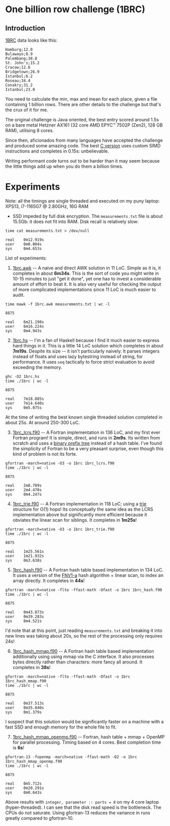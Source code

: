 # One billion row challenge (1BRC)

## Introduction

[1BRC](https://github.com/gunnarmorling/1brc) data
looks like this:

```
Hamburg;12.0
Bulawayo;8.9
Palembang;38.8
St. John's;15.2
Cracow;12.6
Bridgetown;26.9
Istanbul;6.2
Roseau;34.4
Conakry;31.2
Istanbul;23.0
```

You need to calculate the min, max and mean for each
place, given a file containing 1 billion rows. There
are other details to the challenge but that's the crux
of it for me.

The original challenge is Java oriented, the best entry
scored around 1.5s on a bare metal Hetzner AX161 (32
core AMD EPYC™ 7502P (Zen2), 128 GB RAM), utilising 8
cores.

Since then, aficionados from many languages have
accepted the challenge and produced some amazing code.
The best
[C version](https://github.com/gunnarmorling/1brc/discussions/138)
uses custom SIMD instructions and completes in 0.15s:
unbelievable.

Writing performant code turns out to be harder than it
may seem because the little things add up when you do
them a billion times.

# Experiments

Note: all the timings are single threaded and executed
on my puny laptop: XPS13, i7-1165G7 @ 2.80GHz, 16G RAM
+ SSD impeded by full disk encryption. The
`measurements.txt` file is about 15.5Gb: it does not
fit into RAM. Disk recall is relatively slow:
```
time cat measurements.txt > /dev/null

real    0m12.919s
user    0m0.004s
sys     0m4.653s
```

List of experiments:

1. [1brc.awk](1brc.awk) -- A naive and direct AWK
solution in 11 LoC. Simple as it is, it completes in
about **6m34s**. This is the sort of code you might
write in 10-15 minutes to just "get it done", yet one
has to invest a considerable amount of effort to beat
it. It is also very useful for checking the output of
more complicated implementations since 11 LoC is much
easier to audit.
```
time mawk -f 1brc.awk measurements.txt | wc -l

8875

real    6m21.198s
user    6m16.224s
sys     0m4.943s
```

2. [1brc.hs](1brc.hs) -- I'm a fan of Haskell because
I find it much easier to express hard things in it.
This is a little 14 LoC solution which completes in 
about **7m19s**. Despite its size -- it isn't
particularly naively. It parses integers instead of
floats and uses lazy bytestring instead of string,
for performance. It uses `seq` tactically to force
strict evaluation to avoid exceeding the memory.
```
ghc -O2 1brc.hs
time ./1brc | wc -l 

8875

real    7m18.885s
user    7m14.640s
sys     0m5.075s
```
At the time of writing the best known single threaded
solution completed in about 25s. At around 250-300
LoC.

3. [1brc_lcrs.f90](1brc_lcrs.f90) -- A Fortran
implementation in 136 LoC, and my first ever
Fortran program! It is simple, direct, and runs
in **2m9s**. Its written from scratch and uses a
[binary prefix tree](https://en.wikipedia.org/wiki/Left-child_right-sibling_binary_tree)
instead of a hash table. I've found the simplicity 
of Fortran to be a very pleasant surprise, even
though this kind of problem is not its forte.
```
gfortran -march=native -O3 -o 1brc 1brc_lcrs.f90
time ./1brc | wc -l

8875

real    2m8.789s
user    2m4.470s
sys     0m4.247s
```

4. [1brc_trie.f90](1brc_trie.f90) -- A Fortran
implementation in 118 LoC; using
a [trie](https://en.wikipedia.org/wiki/Trie)
structure for O(1) hops! Its conceptually the
same idea as the LCRS implementation above but
significantly more efficient because it obviates
the linear scan for siblings. It completes in
**1m25s**!
```
gfortran -march=native -O3 -o 1brc 1brc_trie.f90
time ./1brc | wc -l

8875

real    1m25.561s
user    1m21.932s
sys     0m3.638s
```

5. [1brc_hash.f90](1brc_hash.f90) -- A Fortran
hash table based implementation in 134 LoC. 
It uses a version of the
[FNV1-a](https://en.wikipedia.org/wiki/Fowler%E2%80%93Noll%E2%80%93Vo_hash_function#FNV-1a_hash)
hash algorithm + linear scan, to index an array
directly. It completes in **44s**!
```
gfortran -march=native -flto -ffast-math -Ofast -o 1brc 1brc_hash.f90
time ./1brc | wc -l

8875

real    0m43.873s
user    0m39.283s
sys     0m4.521s

```
I'd note that at this point, just reading
`measurements.txt` and breaking it into new
lines was taking about 20s, so the rest of the
processing only requires 24s!

6. [1brc_hash_mmap.f90](1brc_hash_mmap.f90) --
A Fortran hash table based implementation
additionally using using mmap via the C
interface. It also processes bytes directly
rather than characters: more fancy all around.
It completes in **38s**!
```
gfortran -march=native -flto -ffast-math -Ofast -o 1brc 1brc_hash_mmap.f90
time ./1brc | wc -l

8875

real    0m37.513s
user    0m35.840s
sys     0m1.379s

```
I suspect that this solution would be significantly
faster on a machine with a fast SSD and enough
memory for the whole file to fit.

7. [1brc_hash_mmap_openmp.f90](1brc_hash_mmap_openmp.f90) --
Fortran, hash table + mmap + OpenMP for parallel
processing. Timing based on 4 cores. Best completion
time is **6s**!
```
gfortran-13 -fopenmp -march=native -ffast-math -O2 -o 1brc 1brc_hash_mmap_openmp.f90
time ./1brc | wc -l

8875

real    0m5.712s
user    0m20.291s
sys	    0m0.643s
```
Above results with `integer, parameter :: parts = 8`
on my 4 core laptop (hyper-threaded). I can see that
the disk read speed is the bottleneck. The CPUs do
not saturate. Using gfortran-13 reduces the variance
in runs greatly compared to gfortran-10.
